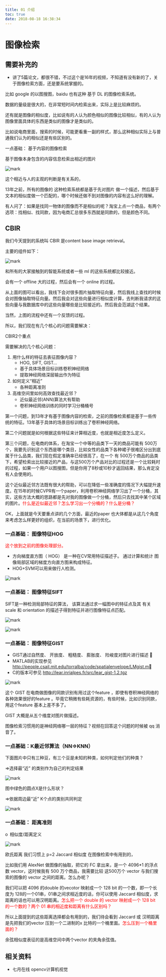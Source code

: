 ```yaml
---
title: 01 介绍
toc: true
date: 2018-08-18 16:38:34
---
```

# 图像检索


## 需要补充的

- 讲了5篇论文，都很不错，不过这个是16年的视频，不知道有没有新的了，关于图像检索方面，还是要系统掌握的。


比如 google 的以图搜图，baidu 也有这种 基于 DL 的图像检索系统。

数据的量级是很大的，在非常短时间内检索出来，实际上是比较麻烦的。

还有就是图像的相似度，比如说有的人认为颜色相似的图像比较相似，有的人认为图像里面具体的东西是类似的图像才是类似的。

比如说电商里面，搜索的时候，可能更看重一副的样式，那么这种相似实际上与普通我们认为的相似还是有些区别的。

一点基础： 基于内容的图像检索

基于图像本身包含的内容信息检索出相近的图片

![mark](http://pacdb2bfr.bkt.clouddn.com/blog/image/180812/LBIjBL8AIc.png?imageslim)

这个相近与人的主观的判断是有关系的，

13年之前，所有的图像的 这种检索系统都是基于先对图片 做一个描述，然后基于文本的相似度做一个匹配的，哪个时候还做不到对图像的内容有这么好的理解。

有人问了：如果是找同一物体的图像而不是相似的呢？淘宝上点一个商品，有两个选项：找相似、找同款，因为电商汇总很多东西就是同款的，但是颜色不同。

## CBIR

我们今天提到的系统叫 CBIR 是content base image retrieval。

主要的组件如下：

![mark](http://pacdb2bfr.bkt.clouddn.com/blog/image/180812/E466mFAhfJ.png?imageslim)

和所有的大家接触到的智能系统或者一些 ml 的这些系统都比较接近。

会有一个 offline 大的过程，然后会有一个 online 的过程。

从上面的图可以看出，我线下会对很多图片抽取特征向量，然后我线上查找的时候会对图像抽取特征向量。然后我会对这些向量进行相似度计算，去判断我请求的这些向量与我数据库中的这些向量哪些是比较接近的。然后我会范湖这个结果。

当然，上图的流程中还有一个反馈的过程。




所以，我们现在有几个核心的问题需要解决：

CBIR2个重点

需要解决的几个核心问题：

1. 用什么样的特征去表征图像内容？
    - HOG, SIFT, GIST…
    - 基于具体场景目标训练卷积神经网络
    - 提取神经网络深层输出作为特征
2. 如何定义“相近”
    - 各种距离准则
3. 高维空间里如何高效查找最近邻？
    - 近似最近邻(ANN)算法大有帮助
    - 卷积神经网络训练的同时学习分桶桶号

第一个问题，到13年才有基于图像内容的检索，之前的图像检索都是基于一些传统的特征。13年基于具体的场景目标训练出了卷积神经网络。

第二个问题就是如何根据这些特征来计算相近度，也就是相近度怎么定义。

第三个问题，在电商的体系，在淘宝一个中等的品类下一天的商品可能有 500万个，我要先识别这个东西是哪个类目，比如女性的品类下各种裙子很难区分出到底属于什么品类，我们现在假定准确率已经很高了，在一个 有 500万个商品的品类下，希望检索出比较接近的产品，与这500万个产品对比的过程还是一个比较耗时的过程，如果一个用户以图搜图，但是你用了8秒或10秒才返回结果，那么肯定没有人会使用的。

这个近似最近邻方法既有很大的帮助，可以在降低一些准确度的情况下大幅提升速度。在15年的时候CVPR有一个paper，利用卷积神经网络学习出了一个分桶，其实，这些方法大概的思路都是先对我的图像做一个分桶，然后只去找其中某个区域的图片。<span style="color:red;">什么是近似最近邻？怎么学习出一个分桶的？什么是分桶？</span>


OK，上面就是今天要重点讲的几个方面，最近的paper 也大体都是从这几个角度来考虑怎么样更好的组织，在当前的场景下，进行优化。


### 一点基础： 图像特征HOG

<span style="color:red;">这个放到之前的图像处理部分。</span>

- 方向梯度直方图（ HOG） 是一种在CV常用特征描述子。 通过计算和统计
图像局部区域的梯度方向直方图来构成特征。
- HOG+SVM可以用来做行人检测。

![mark](http://pacdb2bfr.bkt.clouddn.com/blog/image/180812/26DjdmibIi.png?imageslim)


### 一点基础： 图像特征SIFT

SIFT是一种检测局部特征的算法， 该算法通过求一幅图中的特征点及其
有关scale 和 orientation 的描述子得到特征并进行图像特征点匹配。

![mark](http://pacdb2bfr.bkt.clouddn.com/blog/image/180812/i1G5LH4f0A.png?imageslim)

![mark](http://pacdb2bfr.bkt.clouddn.com/blog/image/180812/7lDdmFH6Ah.png?imageslim)


### 一点基础： 图像特征GIST

- GIST通过自然度、 开放度、 粗糙度、 膨胀度、 险峻度对图片进⾏描述 
- MATLAB的实现参见
http://people.csail.mit.edu/torralba/code/spatialenvelope/LMgist.m
- C的版本可参见 http://lear.inrialpes.fr/src/lear_gist-1.2.tgz

![mark](http://pacdb2bfr.bkt.clouddn.com/blog/image/180812/7DaDI62kLC.png?imageslim)

这个 GIST 在电商做图像的同款识别有用过这个feature ，即使有卷积神经网络的各种效果很好的feature 。毕竟它稍微有些耗资源的，有些时候，比如识别同款，用这个feature 基本上差不多了。

GIST 大概是从五个维度对图片做描述。

图像检索习惯用的是神经网络哪一层的特征？视频在回答这个问题的时候被 qq 消音了。



### 一点基础：K最近邻算法（NN=>KNN）

下面图片中只有三种豆，有三个豆是未知的种类，如何判定他们的种类？

=>选择最“近” 的类别作为自己的判定结果

![mark](http://pacdb2bfr.bkt.clouddn.com/blog/image/180814/Hk2e3LLeLj.png?imageslim)


图中绿色的圆点X是什么形状？

=>依据周边最“近” K个点的类别共同判定

![mark](http://pacdb2bfr.bkt.clouddn.com/blog/image/180814/bD1HCiAILL.png?imageslim)



### 一点基础： 距离准则

o  相似度/距离定义

![mark](http://pacdb2bfr.bkt.clouddn.com/blog/image/180814/bk3Em8L5jj.png?imageslim)

欧氏距离 我们习惯上 p=2
Jaccard 相似度 在图像检索中有用到的，


比如我们用 AlexNet 做图像的抽取，把它的 FC 拿出来，是一个 4096*1 的浮点数 vector，这时候我有 500 万个商品，我需要比较 这500万个 vector 与我们搜索的图像的 vector 之间的距离。怎么办呢？

我们可以把 4096 的double 的vecotor 映射成一个 128 bit 的一个数，即一个长度为 128的一个01串，01串之间求相近度的话，你可以使用 Jaccard 相似度，求距离的话也可以用汉明距离。<span style="color:red;">怎么把一个 double 的 vector 映射成一个 128 bit 的一个数的？两个 01 串的相近度和距离有什么区别吗？</span>

所以上面提到的这些距离选择都会有用到的，我们待会看到 Jaccard 或 汉明距离是先把我们的vector 压到一个二进制的x 比特的一个桶里面。<span style="color:red;">怎么压到一个桶里面的？</span>

余弦相似度表征的是高维空间中两个vector 的夹角余弦值。





## 相关资料

- 七月在线 opencv计算机视觉
